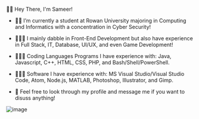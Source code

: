 
👋🏽 Hey There, I'm Sameer!

* ✍🏽 I’m currently a student at Rowan University majoring in Computing and Informatics with a concentration in Cyber Security!

* 🧑🏽‍🔧 I mainly dabble in Front-End Development but also have experience in Full Stack, IT, Database, UI/UX, and even Game Development!

* 👨🏽‍💻 Coding Languages Programs I have experience with: Java, Javascript, C++, HTML, CSS, PHP, and Bash/Shell/PowerShell.

* 👨🏽‍🏫 Software I have experience with: MS Visual Studio/Visual Studio Code, Atom, Node.js, MATLAB, Photoshop, Illustrator, and Gimp.

* 💬 Feel free to look through my profile and message me if you want to disuss anything!


 ![image](https://user-images.githubusercontent.com/51979703/141210625-3439464d-a865-4c1a-b88d-4bc4885fd436.png)
